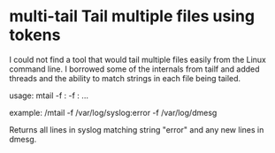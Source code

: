 # multi-tail Tail multiple files using tokens

I could not find a tool that would tail multiple files easily from the
Linux command line.  I borrowed some of the internals from tailf and
added threads and the ability to match strings in each file being
tailed.


usage: mtail -f <path-to-file-1>:<pattern> -f <path-to-file-2>:<pattern> ...


example:
/mtail -f /var/log/syslog:error -f /var/log/dmesg

Returns all lines in syslog matching string "error" and any new lines in dmesg.
